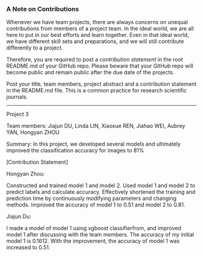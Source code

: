 ### A Note on Contributions

Whenever we have team projects, there are always concerns on unequal contributions from members of a project team. In the ideal world, we are all here to put in our best efforts and learn together. Even in that ideal world, we have different skill sets and preparations, and we will still contribute differently to a project. 

Therefore, you are required to post a *contribution statement* in the root README.md of your GitHub repo. Please beware that your GitHub repo will become public and remain public after the due date of the projects. 

Post your title, team members, project abstract and a contribution statement in the README.md file.  This is a common practice for research scientific journals. 

---

Project 3

Team members: Jiajun DU, Linda LIN, Xiaoxue REN, Jiahao WEI, Aubrey YAN, Hongyan ZHOU

Summary: In this project, we developed several models and ultimately improved the classification accuracy for images to 81%

[Contribution Statement] 

Hongyan Zhou: 

Constructed and trained model 1 and model 2. Used model 1 and model 2 to predict labels and calculate accuracy. Effectively shortened the training and prediction time by continuously modifying parameters and changing methods. Improved the accuracy of model 1 to 0.51 and model 2 to 0.81.

Jiajun Du:

I made a model of model 1 using xgboost classifierfrom, and improved model 1 after discussing with the team members.  The accuracy of my initial model 1 is 0.1612.  With the improvement, the accuracy of model 1 was increased to 0.51.
